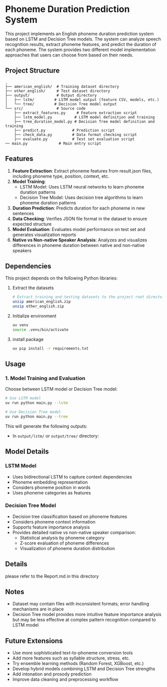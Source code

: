 # Phoneme Duration Prediction System

This project implements an English phoneme duration prediction system based on LSTM and Decision Tree models. The system can analyze speech recognition results, extract phoneme features, and predict the duration of each phoneme. The system provides two different model implementation approaches that users can choose from based on their needs.

## Project Structure

```
.
├── american_english/  # Training dataset directory
├── other_english/     # Test dataset directory
├── output/            # Output directory
│   ├── lstm/         # LSTM model output (feature CSV, models, etc.)
│   └── tree/         # Decision Tree model output
└── src/               # Source code
    ├── extract_features.py     # Feature extraction script
    ├── lstm_model.py          # LSTM model definition and training
    ├── tree_duration_model.py # Decision Tree model definition and training
    ├── predict.py            # Prediction script
    ├── check_data.py         # Data format checking script
    ├── evaluate.py           # Test set evaluation script
── main.py              # Main entry script
```

## Features

1. **Feature Extraction**: Extract phoneme features from result.json files, including phoneme type, position, context, etc.
2. **Model Training**:
   - LSTM Model: Uses LSTM neural networks to learn phoneme duration patterns
   - Decision Tree Model: Uses decision tree algorithms to learn phoneme duration patterns
3. **Duration Prediction**: Predicts duration for each phoneme in new sentences
4. **Data Checking**: Verifies JSON file format in the dataset to ensure expected structure
5. **Model Evaluation**: Evaluates model performance on test set and generates visualization reports
6. **Native vs Non-native Speaker Analysis**: Analyzes and visualizes differences in phoneme duration between native and non-native speakers

## Dependencies

This project depends on the following Python libraries:

1. Extract the datasets
   ```bash
   # Extract training and testing datasets to the project root directory
   unzip american_english.zip
   unzip other_english.zip
   ```

2. Initialize environment
   ```bash
   uv venv
   source .venv/bin/activate
   ```

3. install package
   ```bash
   uv pip install -r requirements.txt
   ```

## Usage

### 1. Model Training and Evaluation

Choose between LSTM model or Decision Tree model:

```bash
# Use LSTM model
uv run python main.py --lstm

# Use Decision Tree model
uv run python main.py --tree
```

This will generate the following outputs:
- In `output/lstm/` or `output/tree/` directory:

## Model Details

### LSTM Model
- Uses bidirectional LSTM to capture context dependencies
- Phoneme embedding representation
- Considers phoneme position in words
- Uses phoneme categories as features

### Decision Tree Model
- Decision tree classification based on phoneme features
- Considers phoneme context information
- Supports feature importance analysis
- Provides detailed native vs non-native speaker comparison:
  - Statistical analysis by phoneme category
  - Z-score evaluation of phoneme differences
  - Visualization of phoneme duration distribution

## Details
 please refer to the Report.md in this directory

## Notes
- Dataset may contain files with inconsistent formats; error handling mechanisms are in place
- Decision Tree model provides more intuitive feature importance analysis but may be less effective at complex pattern recognition compared to LSTM model

## Future Extensions

- Use more sophisticated text-to-phoneme conversion tools
- Add more features such as syllable structure, stress, etc.
- Try ensemble learning methods (Random Forest, XGBoost, etc.)
- Develop hybrid models combining LSTM and Decision Tree strengths
- Add intonation and prosody prediction
- Improve data cleaning and preprocessing workflow 
